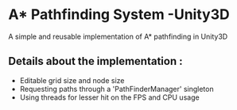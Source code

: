 # A* Pathfinding System -Unity3D
A simple and reusable implementation of A* pathfinding in Unity3D

## Details about the implementation :
- Editable grid size and node size 
- Requesting paths through a 'PathFinderManager' singleton
- Using threads for lesser hit on the FPS and CPU usage
